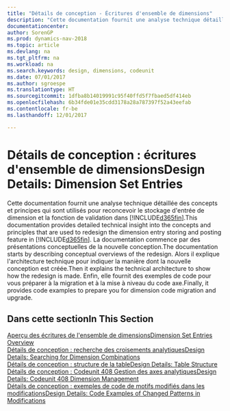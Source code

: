 ```yaml
---
title: "Détails de conception - Écritures d'ensemble de dimensions"
description: "Cette documentation fournit une analyse technique détaillée des concepts et principes qui sont utilisés pour reconcevoir la fonction de stockage et de validation d'écritures de dimension."
documentationcenter: 
author: SorenGP
ms.prod: dynamics-nav-2018
ms.topic: article
ms.devlang: na
ms.tgt_pltfrm: na
ms.workload: na
ms.search.keywords: design, dimensions, codeunit
ms.date: 07/01/2017
ms.author: sgroespe
ms.translationtype: HT
ms.sourcegitcommit: 1dfba8b14019991c95f40ffd5f7fbaed5df414eb
ms.openlocfilehash: 6b34fde01e35cdd3178a28a787397f52a43eefab
ms.contentlocale: fr-be
ms.lasthandoff: 12/01/2017

---
```

# <a name="design-details-dimension-set-entries"></a><span data-ttu-id="7c012-103">Détails de conception : écritures d'ensemble de dimensions</span><span class="sxs-lookup"><span data-stu-id="7c012-103">Design Details: Dimension Set Entries</span></span>
<span data-ttu-id="7c012-104">Cette documentation fournit une analyse technique détaillée des concepts et principes qui sont utilisés pour reconcevoir le stockage d'entrée de dimension et la fonction de validation dans [!INCLUDE[d365fin](includes/d365fin_md.md)].</span><span class="sxs-lookup"><span data-stu-id="7c012-104">This documentation provides detailed technical insight into the concepts and principles that are used to redesign the dimension entry storing and posting feature in [!INCLUDE[d365fin](includes/d365fin_md.md)].</span></span> <span data-ttu-id="7c012-105">La documentation commence par des présentations conceptuelles de la nouvelle conception.</span><span class="sxs-lookup"><span data-stu-id="7c012-105">The documentation starts by describing conceptual overviews of the redesign.</span></span> <span data-ttu-id="7c012-106">Alors il explique l'architecture technique pour indiquer la manière dont la nouvelle conception est créée.</span><span class="sxs-lookup"><span data-stu-id="7c012-106">Then it explains the technical architecture to show how the redesign is made.</span></span> <span data-ttu-id="7c012-107">Enfin, elle fournit des exemples de code pour vous préparer à la migration et à la mise à niveau du code axe.</span><span class="sxs-lookup"><span data-stu-id="7c012-107">Finally, it provides code examples to prepare you for dimension code migration and upgrade.</span></span>  

## <a name="in-this-section"></a><span data-ttu-id="7c012-108">Dans cette section</span><span class="sxs-lookup"><span data-stu-id="7c012-108">In This Section</span></span>  
[<span data-ttu-id="7c012-109">Aperçu des écritures de l'ensemble de dimensions</span><span class="sxs-lookup"><span data-stu-id="7c012-109">Dimension Set Entries Overview</span></span>](design-details-dimension-set-entries-overview.md)  
[<span data-ttu-id="7c012-110">Détails de conception : recherche des croisements analytiques</span><span class="sxs-lookup"><span data-stu-id="7c012-110">Design Details: Searching for Dimension Combinations</span></span>](design-details-searching-for-dimension-combinations.md)  
[<span data-ttu-id="7c012-111">Détails de conception : structure de la table</span><span class="sxs-lookup"><span data-stu-id="7c012-111">Design Details: Table Structure</span></span>](design-details-table-structure.md)  
[<span data-ttu-id="7c012-112">Détails de conception : Codeunit 408 Gestion des axes analytiques</span><span class="sxs-lookup"><span data-stu-id="7c012-112">Design Details: Codeunit 408 Dimension Management</span></span>](design-details-codeunit-408-dimension-management.md)  
[<span data-ttu-id="7c012-113">Détails de conception : exemples de code de motifs modifiés dans les modifications</span><span class="sxs-lookup"><span data-stu-id="7c012-113">Design Details: Code Examples of Changed Patterns in Modifications</span></span>](design-details-code-examples-of-changed-patterns-in-modifications.md)

